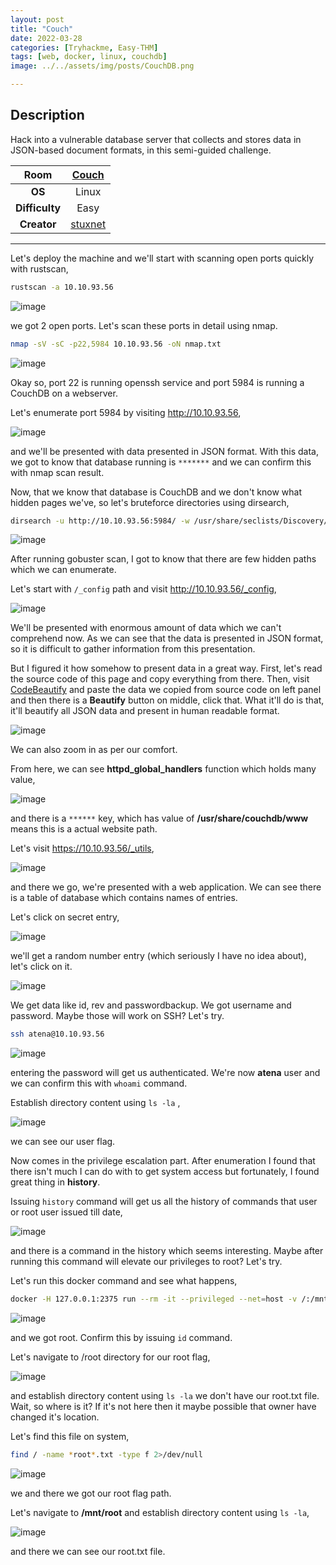 ```yaml
---
layout: post
title: "Couch"
date: 2022-03-28
categories: [Tryhackme, Easy-THM]
tags: [web, docker, linux, couchdb]
image: ../../assets/img/posts/CouchDB.png 

---
```


## Description

Hack into a vulnerable database server that collects and stores data in JSON-based document formats, in this semi-guided challenge.

|**Room**|[Couch](https://tryhackme.com/room/couch)|
|:---:|:---:|
|**OS**|Linux|
|**Difficulty**|Easy|
|**Creator**|[stuxnet](https://tryhackme.com/p/stuxnet)|

---

Let's deploy the machine and we'll start with scanning open ports quickly with rustscan,

```bash
rustscan -a 10.10.93.56
```

![image](https://user-images.githubusercontent.com/67465230/160324275-0f648113-ab71-43e7-bfd0-0cda8c55b62f.png)

we got 2 open ports. Let's scan these ports in detail using nmap.

```bash
nmap -sV -sC -p22,5984 10.10.93.56 -oN nmap.txt
```

![image](https://user-images.githubusercontent.com/67465230/160324286-6cc2e3e9-dd01-497b-a516-acc42701286a.png)

Okay so, port 22 is running openssh service and port 5984 is running a CouchDB on a webserver.

Let's enumerate port 5984 by visiting http://10.10.93.56,

![image](https://user-images.githubusercontent.com/67465230/160324293-e4e53b5b-d4c9-495b-ba69-545cf0648130.png)

and we'll be presented with data presented in JSON format. With this data, we got to know that database running is `*******` and we can confirm this with nmap scan result. 

Now, that we know that database is CouchDB and we don't know what hidden pages we've, so let's bruteforce directories using dirsearch,

```bash
dirsearch -u http://10.10.93.56:5984/ -w /usr/share/seclists/Discovery/Web-Content/common.txt -i 200,301
```

![image](https://user-images.githubusercontent.com/67465230/160324297-48dd21c5-b5c6-49b6-8c68-2c1a5ba8e4fa.png)

After running gobuster scan, I got to know that there are few hidden paths which we can enumerate. 

Let's start with `/_config` path and visit http://10.10.93.56/_config,

![image](https://user-images.githubusercontent.com/67465230/160324303-b254a52f-3753-433c-bb79-7486b2c125be.png)

We'll be presented with enormous amount of data which we can't comprehend now. As we can see that the data is presented in JSON format, so it is difficult to gather information from this presentation. 

But I figured it how somehow to present data in a great way. First, let's read the source code of this page and copy everything from there. Then, visit [CodeBeautify](https://codebeautify.org/jsonviewer) and paste the data we copied from source code on left panel and then there is a **Beautify** button on middle, click that. What it'll do is that, it'll beautify all JSON data and present in human readable format.

![image](https://user-images.githubusercontent.com/67465230/160324309-c8de71c5-dc75-4cfd-af50-5c533f1de384.png)

We can also zoom in as per our comfort.

From here, we can see **httpd_global_handlers** function which holds many value,

![image](https://user-images.githubusercontent.com/67465230/160324315-76b8f35a-a745-4ca1-820e-54e5e496639c.png)

and there is a `******` key, which has value of **/usr/share/couchdb/www** means this is a actual website path. 

Let's visit https://10.10.93.56/_utils,

![image](https://user-images.githubusercontent.com/67465230/160324320-17319270-1d10-4b5f-a757-a1f66f22a0ab.png)

and there we go, we're presented with a web application. We  can see there is a table of database which contains names of entries. 

Let's click on secret entry,

![image](https://user-images.githubusercontent.com/67465230/160324333-2b66cf7d-468f-4a91-932a-ae4d8e2ce9cf.png)

we'll get a random number entry (which seriously I have no idea about), let's click on it.

![image](https://user-images.githubusercontent.com/67465230/160324340-0ab01108-0904-4f12-9ca5-57f73a0806ec.png)

We get data like id, rev and passwordbackup. We got username and password. Maybe those will work on SSH? Let's try.

```bash
ssh atena@10.10.93.56
```

![image](https://user-images.githubusercontent.com/67465230/160324347-abd31c73-d6b6-4b09-b966-a9e8b54443c4.png)

entering the password will get us authenticated. We're now **atena** user and we can confirm this with `whoami` command.

Establish directory content using `ls -la` ,

![image](https://user-images.githubusercontent.com/67465230/160324358-9b86dc8c-684a-49cb-b1a6-726490b244a2.png)

we can see our user flag.

Now comes in the privilege escalation part. After enumeration I found that there isn't much I can do with to get system access but fortunately, I found great thing in **history**.

Issuing `history` command will get us all the history of commands that user or root user issued till date,

![image](https://user-images.githubusercontent.com/67465230/160324367-cc696b2b-0697-489b-af94-b761ffc60870.png)

and there is a command in the history which seems interesting. Maybe after running this command will elevate our privileges to root? Let's try.

Let's run this docker command and see what happens,

```bash
docker -H 127.0.0.1:2375 run --rm -it --privileged --net=host -v /:/mnt alpine
```

![image](https://user-images.githubusercontent.com/67465230/160324375-a5889052-551e-4edd-ad0d-4bc2d96dede0.png)

and we got root. Confirm this by issuing `id` command.

Let's navigate to /root directory for our root flag,

![image](https://user-images.githubusercontent.com/67465230/160324850-d5f341fd-0075-4ae3-b9a3-7d24a85fbe2f.png)

and establish directory content using `ls -la` we don't have our root.txt file. Wait, so where is it? If it's not here then it maybe possible that owner have changed it's location. 

Let's find this file on system,

```bash
find / -name *root*.txt -type f 2>/dev/null
```

![image](https://user-images.githubusercontent.com/67465230/160324911-2089b2bf-de31-4bea-b4f1-f481d378a0df.png)

we and there we got our root flag path. 

Let's navigate to **/mnt/root** and establish directory content using `ls -la`,

![image](https://user-images.githubusercontent.com/67465230/160324386-b586d295-3e44-4c92-942b-e711ac65e1ea.png)

and there we can see our root.txt file.
